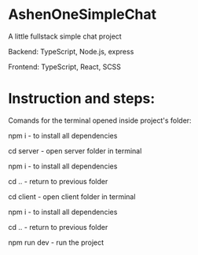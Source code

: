 # AshenOneSimpleChat

A little fullstack simple chat project

Backend: TypeScript, Node.js, express

Frontend: TypeScript, React, SCSS

# Instruction and steps:

Comands for the terminal opened inside project's folder:

npm i - to install all dependencies

cd server - open server folder in terminal

npm i - to install all dependencies

cd .. - return to previous folder

cd client - open client folder in terminal

npm i - to install all dependencies

cd .. - return to previous folder

npm run dev - run the project
